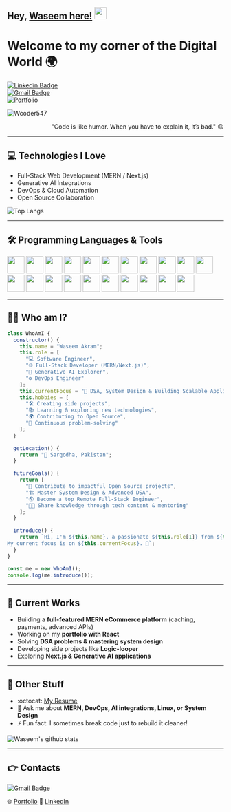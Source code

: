 ## Hey, [Waseem here!](https://github.com/Wcoder547) <img src="https://media.giphy.com/media/hvRJCLFzcasrR4ia7z/giphy.gif" width="28px" height="28px">

<h1>Welcome to my corner of the Digital World 🌍</h1>

[![Linkedin Badge](https://img.shields.io/badge/-WaseemAkram-blue?style=flat-square&logo=Linkedin&logoColor=white&link=https://www.linkedin.com/in/wasim-akram-dev/)](https://www.linkedin.com/in/wasim-akram-dev/)  
[![Gmail Badge](https://img.shields.io/badge/-malikwaseemshzad@gmail.com-c14438?style=flat-square&logo=Gmail&logoColor=white&link=mailto:malikwaseemshzad@gmail.com)](mailto:malikwaseemshzad@gmail.com)  
[![Portfolio](https://img.shields.io/badge/-Portfolio-black?style=flat-square&logo=react&logoColor=white&link=https://waseemmalikportfolio.netlify.app)](https://waseemmalikportfolio.netlify.app)  

<p align="left"> <img src="https://komarev.com/ghpvc/?username=Wcoder547" alt="Wcoder547" /> </p>

<div align="right">"Code is like humor. When you have to explain it, it’s bad." 😉</div>

---

## 💻 Technologies I Love

* Full-Stack Web Development (MERN / Next.js)
* Generative AI Integrations
* DevOps & Cloud Automation
* Open Source Collaboration

![Top Langs](https://github-readme-stats.vercel.app/api/top-langs/?username=Wcoder547&layout=compact)

---

## 🛠 Programming Languages & Tools
<p align="left">
  <img src="https://cdn.jsdelivr.net/gh/devicons/devicon/icons/react/react-original.svg" width="40"/>
  <img src="https://cdn.jsdelivr.net/gh/devicons/devicon/icons/javascript/javascript-original.svg" width="40"/>
  <img src="https://cdn.jsdelivr.net/gh/devicons/devicon/icons/typescript/typescript-original.svg" width="40"/>
  <img src="https://cdn.jsdelivr.net/gh/devicons/devicon/icons/html5/html5-original.svg" width="40"/>
  <img src="https://cdn.jsdelivr.net/gh/devicons/devicon/icons/css3/css3-original.svg" width="40"/>
  <img src="https://cdn.jsdelivr.net/gh/devicons/devicon/icons/sass/sass-original.svg" width="40"/>
  <img src="https://cdn.jsdelivr.net/gh/devicons/devicon/icons/bootstrap/bootstrap-original.svg" width="40"/>
  <img src="https://cdn.jsdelivr.net/gh/devicons/devicon/icons/tailwindcss/tailwindcss-original.svg" width="40"/>
  <img src="https://cdn.jsdelivr.net/gh/devicons/devicon/icons/nodejs/nodejs-original.svg" width="40"/>
  <img src="https://cdn.jsdelivr.net/gh/devicons/devicon/icons/express/express-original.svg" width="40"/>
  <img src="https://cdn.jsdelivr.net/gh/devicons/devicon/icons/php/php-original.svg" width="40"/>
  <img src="https://cdn.jsdelivr.net/gh/devicons/devicon/icons/laravel/laravel-original.svg" width="40"/>
  <img src="https://cdn.jsdelivr.net/gh/devicons/devicon/icons/mongodb/mongodb-original.svg" width="40"/>
  <img src="https://cdn.jsdelivr.net/gh/devicons/devicon/icons/mysql/mysql-original.svg" width="40"/>
  <img src="https://cdn.jsdelivr.net/gh/devicons/devicon/icons/redis/redis-original.svg" width="40"/>
  <img src="https://cdn.jsdelivr.net/gh/devicons/devicon/icons/git/git-original.svg" width="40"/>
  <img src="https://cdn.jsdelivr.net/gh/devicons/devicon/icons/docker/docker-original.svg" width="40"/>
  <img src="https://cdn.jsdelivr.net/gh/devicons/devicon/icons/amazonwebservices/amazonwebservices-original-wordmark.svg" width="40"/>
  <img src="https://cdn.jsdelivr.net/gh/devicons/devicon/icons/vscode/vscode-original.svg" width="40"/>
  <img src="https://cdn.jsdelivr.net/gh/devicons/devicon/icons/python/python-original.svg" width="40"/>
  <img src="https://cdn.jsdelivr.net/gh/devicons/devicon/icons/googlecloud/googlecloud-original.svg" width="40"/>
</p>



---

## 👨‍💻 Who am I?

```javascript
class WhoAmI {
  constructor() {
    this.name = "Waseem Akram";
    this.role = [
      "💻 Software Engineer",
      "🌐 Full-Stack Developer (MERN/Next.js)",
      "🤖 Generative AI Explorer",
      "⚙️ DevOps Engineer"
    ];
    this.currentFocus = "🚀 DSA, System Design & Building Scalable Applications";
    this.hobbies = [
      "🛠 Creating side projects",
      "📚 Learning & exploring new technologies",
      "🌍 Contributing to Open Source",
      "🎯 Continuous problem-solving"
    ];
  }

  getLocation() {
    return "📍 Sargodha, Pakistan";
  }

  futureGoals() {
    return [
      "🤝 Contribute to impactful Open Source projects",
      "🏗 Master System Design & Advanced DSA",
      "🌎 Become a top Remote Full-Stack Engineer",
      "🧑‍🏫 Share knowledge through tech content & mentoring"
    ];
  }

  introduce() {
    return `Hi, I'm ${this.name}, a passionate ${this.role[1]} from ${this.getLocation()}. 
My current focus is on ${this.currentFocus}. 🚀`;
  }
}

const me = new WhoAmI();
console.log(me.introduce());
````

---

## 🔭 Current Works

* Building a **full-featured MERN eCommerce platform** (caching, payments, advanced APIs)
* Working on my **portfolio with React**
* Solving **DSA problems & mastering system design**
* Developing side projects like **Logic-looper**
* Exploring **Next.js & Generative AI applications**

---

## 📄 Other Stuff

* \:octocat: [My Resume](https://drive.google.com/) 
* 💬 Ask me about **MERN, DevOps, AI integrations, Linux, or System Design**
* ⚡ Fun fact: I sometimes break code just to rebuild it cleaner!

![Waseem's github stats](https://github-readme-stats.vercel.app/api?username=Wcoder547\&show_icons=true\&hide=issues)

---

## 👉 Contacts
[![Gmail Badge](https://img.shields.io/badge/-malikwaseemshzad@gmail.com-c14438?style=flat-square&logo=Gmail&logoColor=white&link=mailto:malikwaseemshzad@gmail.com)](mailto:malikwaseemshzad@gmail.com)

🌐 [Portfolio](https://waseemmalikportfolio.netlify.app)
🔗 [LinkedIn](https://www.linkedin.com/in/wasim-akram-dev/)

